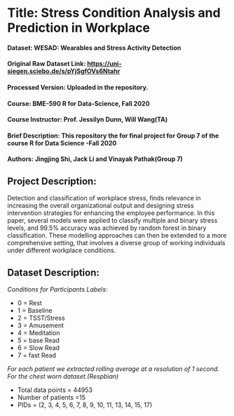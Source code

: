 # Title: Stress Condition Analysis and Prediction in Workplace
#### Dataset: WESAD: Wearables and Stress Activity Detection
#### Original Raw Dataset Link: https://uni-siegen.sciebo.de/s/pYjSgfOVs6Ntahr
#### Processed Version: Uploaded in the repository.
#### Course: BME-590 R for Data-Science, Fall 2020
#### Course Instructor: Prof. Jessilyn Dunn, Will Wang(TA)
#### Brief Description: This repository the for final project for Group 7 of the course R for Data Science -Fall 2020
#### Authors: Jingjing Shi, Jack Li and Vinayak Pathak(Group 7)
## Project Description:
Detection  and  classification of workplace stress, finds relevance in increasing the overall organizational output and designing stress intervention strategies for enhancing the employee performance. In this paper, several models were applied to classify multiple and binary stress levels, and 99.5% accuracy was achieved by random forest in binary classification. These modelling approaches can then be extended to a more comprehensive setting, that involves a diverse group of working individuals under different workplace conditions.

## Dataset Description:
 *Conditions for Participants Labels:*
- 0 = Rest
- 1 = Baseline
- 2 = TSST/Stress
- 3 = Amusement
- 4 = Meditation
- 5  = base Read
- 6  = Slow Read
- 7  = fast Read

*For each patient we extracted rolling average at a resolution of 1 second. For the chest worn dataset.(Respbian)*
- Total data points = 44953
- Number of patients =15
- PIDs = (2, 3, 4, 5, 6, 7, 8, 9, 10, 11, 13, 14, 15, 17)


